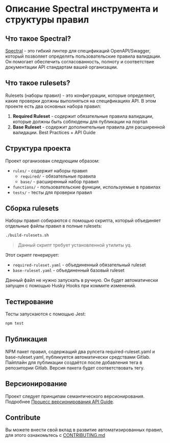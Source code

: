 # Описание Spectral инструмента и структуры правил

## Что такое Spectral?

[Spectral](https://docs.stoplight.io/docs/spectral) - это гибкий линтер для спецификаций OpenAPI/Swagger, который
позволяет определять пользовательские правила
валидации. Он помогает обеспечить согласованность, полноту и соответствие документации API стандартам вашей организации.

## Что такое rulesets?

Rulesets (наборы правил) - это конфигурации, которые определяют, какие проверки должны выполняться на спецификациях API.
В этом проекте есть два основных набора правил:

1. **Required Ruleset** - содержит обязательные правила валидации, которые должны быть соблюдены для публикации на портал
2. **Base Ruleset** - содержит дополнительные правила для расширенной валидации. Best Practices + API Guide

## Структура проекта

Проект организован следующим образом:

- `rules/` - содержит наборы правил
    - `required/` - обязательные правила
    - `base/` - расширенный набор правил
- `functions/` - пользовательские функции, используемые в правилах
- `tests/` - тесты для проверки правил

## Сборка rulesets

Наборы правил собираются с помощью скрипта, который объединяет отдельные файлы правил в полные rulesets:

```bash
./build-rulesets.sh
```
>Данный скрипт требует установленной утилиты yq.   

Этот скрипт генерирует:

- `required-ruleset.yaml` - объединенный обязательный ruleset
- `base-ruleset.yaml` - объединенный базовый ruleset

Данный файл не нужно запускать в ручную. Он будет автоматически запущен с помощью Husky Hooks при коммите изменений.

## Тестирование

Тесты запускаются с помощью Jest:

```bash
npm test
```

## Публикация

NPM пакет правил, содержащий два рулсета required-ruleset.yaml и base-ruleset.yaml, публикуется автоматически средствами Gitlab. 
Пайплайн для публикации создаётся после добавления тега в репозитории Gitlab. 
Версия пакета будет соответствовать тегу. 

## Версионирование

Проект следует принципам семантического версионирования. Подробнее [Процесс версионирования API Guide](../сontributing/VERSIONING.md).

## Contribute

Вы можете внести свой вклад в развитие автоматизированных правил, для этого ознакомьтесь с [CONTRIBUTING.md](../сontributing/CONTRIBUTING.md)